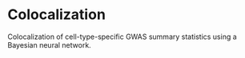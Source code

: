 # Colocalization
Colocalization of cell-type-specific GWAS summary statistics using a Bayesian neural network.
